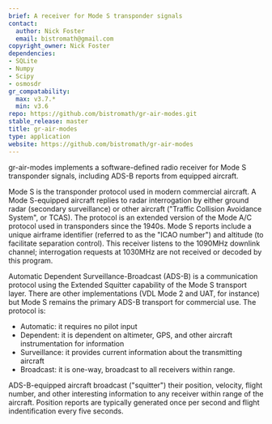 ```yaml
---
brief: A receiver for Mode S transponder signals
contact:
  author: Nick Foster
  email: bistromath@gmail.com
copyright_owner: Nick Foster
dependencies:
- SQLite
- Numpy
- Scipy
- osmosdr
gr_compatability:
  max: v3.7.*
  min: v3.6
repo: https://github.com/bistromath/gr-air-modes.git
stable_release: master
title: gr-air-modes
type: application
website: https://github.com/bistromath/gr-air-modes
--- 
```


gr-air-modes implements a software-defined radio receiver for Mode S
transponder signals, including ADS-B reports from equipped aircraft.

Mode S is the transponder protocol used in modern commercial aircraft.
A Mode S-equipped aircraft replies to radar interrogation by either
ground radar (secondary surveillance) or other aircraft ("Traffic
Collision Avoidance System", or TCAS). The protocol is an extended
version of the Mode A/C protocol used in transponders since the 1940s.
Mode S reports include a unique airframe identifier (referred to
as the "ICAO number") and altitude (to facilitate separation control).
This receiver listens to the 1090MHz downlink channel; interrogation
requests at 1030MHz are not received or decoded by this program.

Automatic Dependent Surveillance-Broadcast (ADS-B) is a communication
protocol using the Extended Squitter capability of the Mode S transport
layer. There are other implementations (VDL Mode 2 and UAT, for
instance) but Mode S remains the primary ADS-B transport for commercial
use. The protocol is:

* Automatic: it requires no pilot input
* Dependent: it is dependent on altimeter, GPS, and other aircraft
  instrumentation for information
* Surveillance: it provides current information about the transmitting
  aircraft
* Broadcast: it is one-way, broadcast to all receivers within range.

ADS-B-equipped aircraft broadcast ("squitter") their position, velocity,
flight number, and other interesting information to any receiver within
range of the aircraft. Position reports are typically generated once per
second and flight indentification every five seconds.
